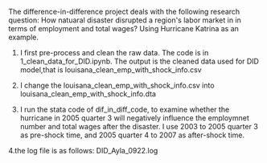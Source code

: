  The difference-in-difference project deals with the following research question: How natuaral disaster disrupted a region's labor market in in terms of employment and total wages? Using Hurricane Katrina as an example.
 
1) I first pre-process and clean the raw data. The code is in 1_clean_data_for_DID.ipynb. 
The output is the cleaned data used for DID model,that is louisana_clean_emp_with_shock_info.csv

2. I change the louisana_clean_emp_with_shock_info.csv into louisana_clean_emp_with_shock_info.dta

3. I run the stata code of dif_in_diff_code, to examine whether the hurricane in 2005 quarter 3 will negatively influence the employmnet number and total wages after the disaster. I use 2003 to 2005 quarter 3 as pre-shock time, and 2005 quarter 4 to 2007 as after-shock time.

4.the log file is as follows: DID_Ayla_0922.log
